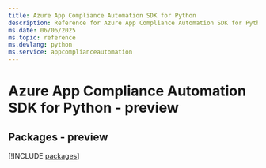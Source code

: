 ```yaml
---
title: Azure App Compliance Automation SDK for Python
description: Reference for Azure App Compliance Automation SDK for Python
ms.date: 06/06/2025
ms.topic: reference
ms.devlang: python
ms.service: appcomplianceautomation
---
```

# Azure App Compliance Automation SDK for Python - preview
## Packages - preview
[!INCLUDE [packages](app-compliance-automation-index.md)]